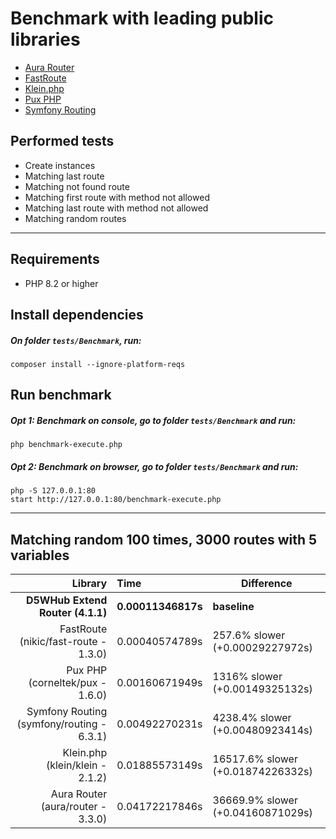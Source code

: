 # Benchmark with leading public libraries
- [Aura Router](https://github.com/auraphp/Aura.Router)
- [FastRoute](https://github.com/nikic/FastRoute)
- [Klein.php](https://github.com/klein/klein.php)
- [Pux PHP](https://github.com/c9s/Pux)
- [Symfony Routing](https://github.com/symfony/routing)

## Performed tests 
- Create instances
- Matching last route
- Matching not found route
- Matching first route with method not allowed
- Matching last route with method not allowed
- Matching random routes

---

## Requirements
- PHP 8.2 or higher

## Install dependencies

##### On folder `tests/Benchmark`, run:
```shell
composer install --ignore-platform-reqs
```

## Run benchmark

##### Opt 1: Benchmark on console, go to folder `tests/Benchmark` and run:
```shell
php benchmark-execute.php
```

##### Opt 2: Benchmark on browser, go to folder `tests/Benchmark` and run:
```shell
php -S 127.0.0.1:80
start http://127.0.0.1:80/benchmark-execute.php
```

---

## Matching random 100 times, 3000 routes with 5 variables
|                                   Library | Time               | Difference                        |
|------------------------------------------:|:-------------------|-----------------------------------|
|          **D5WHub Extend Router (4.1.1)** | **0.00011346817s** | **baseline**                      |
|      FastRoute (nikic/fast-route - 1.3.0) | 0.00040574789s     | 257.6% slower (+0.00029227972s)   |
|           Pux PHP (corneltek/pux - 1.6.0) | 0.00160671949s     | 1316% slower (+0.00149325132s)    |
| Symfony Routing (symfony/routing - 6.3.1) | 0.00492270231s     | 4238.4% slower (+0.00480923414s)  |
|           Klein.php (klein/klein - 2.1.2) | 0.01885573149s     | 16517.6% slower (+0.01874226332s) |
|         Aura Router (aura/router - 3.3.0) | 0.04172217846s     | 36669.9% slower (+0.04160871029s) |